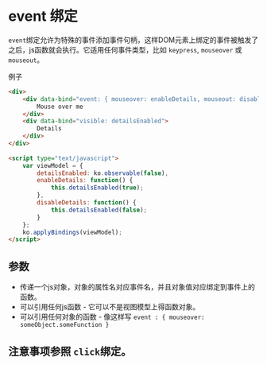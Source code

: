 # event 绑定

```event```绑定允许为特殊的事件添加事件句柄，这样DOM元素上绑定的事件被触发了之后，js函数就会执行。它适用任何事件类型，比如 ```keypress```, ```mouseover``` 或 ```mouseout```。

例子

```html
<div>
    <div data-bind="event: { mouseover: enableDetails, mouseout: disableDetails }">
        Mouse over me
    </div>
    <div data-bind="visible: detailsEnabled">
        Details
    </div>
</div>
 
<script type="text/javascript">
    var viewModel = {
        detailsEnabled: ko.observable(false),
        enableDetails: function() {
            this.detailsEnabled(true);
        },
        disableDetails: function() {
            this.detailsEnabled(false);
        }
    };
    ko.applyBindings(viewModel);
</script>
```

## 参数

 + 传递一个js对象，对象的属性名对应事件名，并且对象值对应绑定到事件上的函数。
 + 可以引用任何js函数 - 它可以不是视图模型上得函数对象。
 + 可以引用任何对象的函数 - 像这样写 ```event : { mouseover: someObject.someFunction }```

## 注意事项参照 ```click```绑定。



















